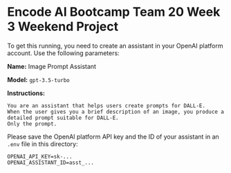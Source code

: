 # Encode AI Bootcamp Team 20 Week 3 Weekend Project

To get this running, you need to create an assistant in your OpenAI platform account. Use the following parameters:

**Name:** Image Prompt Assistant

**Model:** `gpt-3.5-turbo`

**Instructions:**
```
You are an assistant that helps users create prompts for DALL-E.
When the user gives you a brief description of an image, you produce a detailed prompt suitable for DALL-E.
Only the prompt.
```

Please save the OpenAI platform API key and the ID of your assistant in an `.env` file in this directory:

```
OPENAI_API_KEY=sk-...
OPENAI_ASSISTANT_ID=asst_...
```
